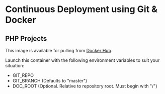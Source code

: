 # Continuous Deployment using Git & Docker

## PHP Projects

This image is available for pulling from [Docker Hub](https://index.docker.io/u/dortort/continuous-deployment).

Launch this container with the following environment variables to suit your situation:

* GIT_REPO
* GIT_BRANCH (Defaults to "master")
* DOC_ROOT (Optional. Relative to repository root. Must begin with "/")

